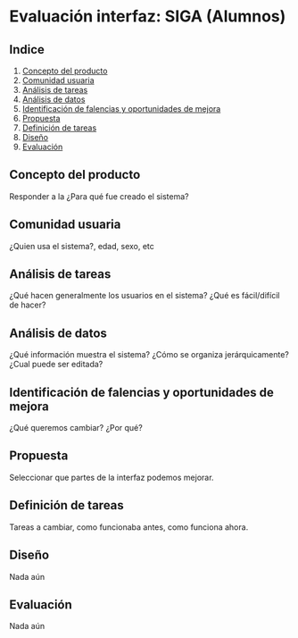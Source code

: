 # Evaluación interfaz: SIGA (Alumnos)

## Indice

1. [Concepto del producto](#concepto-del-producto)
2. [Comunidad usuaria](#comunidad-usuaria)
3. [Análisis de tareas](#analisis_de_tareas)
4. [Análisis de datos](#analisis_de_datos)
5. [Identificación de falencias y oportunidades de mejora](#identificacion-de-falencias-y-oportunidades-de-mejora)
6. [Propuesta](#propuesta)
7. [Definición de tareas](#definicion-de-tareas)
8. [Diseño](#diseño)
9. [Evaluación](#evaluacion)

## Concepto del producto
Responder a la ¿Para qué fue creado el sistema?

## Comunidad usuaria
¿Quien usa el sistema?, edad, sexo, etc

## Análisis de tareas
¿Qué hacen generalmente los usuarios en el sistema?
¿Qué es fácil/difícil de hacer?

## Análisis de datos
¿Qué información muestra el sistema?
¿Cómo se organiza jerárquicamente? 
¿Cual puede ser editada?

## Identificación de falencias y oportunidades de mejora
¿Qué queremos cambiar? 
¿Por qué?

## Propuesta
Seleccionar que partes de la interfaz podemos mejorar.

## Definición de tareas
Tareas a cambiar, como funcionaba antes, como funciona ahora.

## Diseño
Nada aún

## Evaluación
Nada aún
